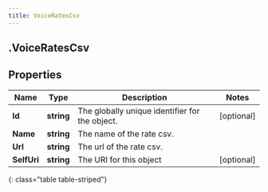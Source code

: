 ```yaml
---
title: VoiceRatesCsv
---
```

## .VoiceRatesCsv

## Properties

|Name | Type | Description | Notes|
|------------ | ------------- | ------------- | -------------|
| **Id** | **string** | The globally unique identifier for the object. | [optional] |
| **Name** | **string** | The name of the rate csv. | |
| **Url** | **string** | The url of the rate csv. | |
| **SelfUri** | **string** | The URI for this object | [optional] |
{: class="table table-striped"}


